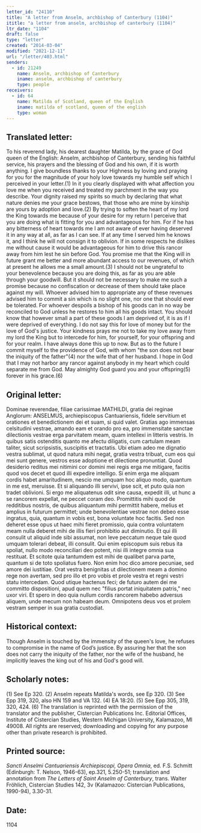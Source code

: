 ```yaml
---
letter_id: "24110"
title: "A letter from Anselm, archbishop of Canterbury (1104)"
ititle: "a letter from anselm, archbishop of canterbury (1104)"
ltr_date: "1104"
draft: false
type: "letter"
created: "2014-03-04"
modified: "2021-12-11"
url: "/letter/403.html"
senders:
  - id: 21249
    name: Anselm, archbishop of Canterbury
    iname: anselm, archbishop of canterbury
    type: people
receivers:
  - id: 64
    name: Matilda of Scotland, queen of the English
    iname: matilda of scotland, queen of the english
    type: woman
---
```

<h2> Translated letter:</h2>To his reverend lady, his dearest daughter Matilda, by the grace of God queen of the English: Anselm, archbishop of Canterbury, sending his faithful service, his prayers and the blessing of God and his own, if it is worth anything.
I give boundless thanks to your Highness by loving and praying for you for the magnitude of your holy love towards my humble self which I perceived in your letter.(1) In it you clearly displayed with what affection you love me when you received and treated my parchment in the way you describe. Your dignity raised my spirits so much by declaring that what nature denies me your grace bestows, that those who are mine by kinship are yours by adoption and love.(2)
By trying to soften the heart of my lord the King towards me because of your desire for my return I perceive that you are doing what is fitting for you and advantageous for him. For if he has any bitterness of heart towards me I am not aware of ever having deserved it in any way at all, as far as I can see. If at any time I served him he knows it, and I think he will not consign it to oblivion. If in some respects he dislikes me without cause it would be advantageous for him to drive this rancor away from him lest he sin before God.
You promise me that the King will in future grant me better and more abundant access to our revenues, of which at present he allows me a small amount.(3) I should not be ungrateful to your benevolence because you are doing this, as far as you are able through your goodwill. But it should not be necessary to make me such a promise because no confiscation or decrease of them should take place against my will. Whoever advised him to appropriate any of these revenues advised him to commit a sin which is no slight one, nor one that should ever be tolerated. For whoever despoils a bishop of his goods can in no way be reconciled to God unless he restores to him all his goods intact. You should know that however small a part of these goods I am deprived of, it is as if I were deprived of everything. I do not say this for love of money but for the love of God's justice.
Your kindness prays me not to take my love away from my lord the King but to intercede for him, for yourself, for your offspring and for your realm. I have always done this up to now. But as to the future I commit myself to the providence of God, with whom "the son does not bear the iniquity of the father"(4) nor the wife that of her husband. I hope in God that I may not harbor any rancor against anybody in my heart which could separate me from God.
May almighty God guard you and your offspring(5) forever in his grace.(6)
<h2 class="mt-4"> Original letter:</h2>Dominae reverendae, filiae carissimae MATHILDI, gratia dei reginae Anglorum: ANSELMUS, archiepiscopus Cantuariensis, fidele servitium et orationes et benedictionem dei et suam, si quid valet.
Gratias ago immensas celsitudini vestrae, amando eam et orando pro ea, pro immensitate sanctae dilectionis vestrae erga parvitatem meam, quam intellexi in litteris vestris. In quibus satis ostenditis quanto me afectu diligatis, cum cartulam meam taliter, sicut scripsistis, suscipitis et tractatis. Ubi etiam adeo me dignatio vestra sublimat, ut quod natura mihi negat, gratia vestra tribuat, cum eos qui mei sunt genere, vestros esse adoptione et dilectione pronuntiat.
Quod desiderio reditus mei nitimini cor domini mei regis erga me mitigare, facitis quod vos decet et quod illi expedire intelligo. Si enim erga me aliquam cordis habet amaritudinem, nescio me umquam hoc aliquo modo, quantum in me est, meruisse. Et si aliquando illi servivi, ipse scit, et puto quia non tradet oblivioni. Si ergo me aliquatenus odit sine causa, expedit illi, ut hunc a se rancorem expellat, ne peccet coram deo.
Promittitis mihi quod de redditibus nostris, de quibus aliquantum mihi permittit habere, melius et amplius in futurum permittet; unde benevolentiae vestrae non debeo esse ingratus, quia, quantum in vobis est, bona voluntate hoc facitis. Sed non deheret esse opus ut haec mihi fieret promissio, quia contra voluntatem meam nulla deberet mihi de illis fieri prohibitio aut diminutio. Et qui illi consulit ut aliquid inde sibi assumat, non leve peccatum neque tale quod umquam tolerari debeat, illi consulit. Qui enim episcopum suis rebus ita spoliat, nullo modo reconciliari deo potent, nisi illi integre omnia sua restituat. Et scitote quia tantumdem est mihi de qualibet parva parte, quantum si de toto spoliatus fuero. Non enim hoc dico amore pecuniae, sed amore dei iustitiae.
Orat vestra benignitas ut dilectionem meam a domino rege non avertam, sed pro illo et pro vobis et prole vestra et regni vestri statu intercedam. Quod utique hactenus feci; de futuro autem dei me committo dispositioni, apud quem nec "filius portat iniquitatem patris," nec uxor viri. Et spero in deo quia nullum cordis rancorem habebo adversus aliquem, unde mecum non habeam deum. Omnipotens deus vos et prolem vestram semper in sua gratia custodiat.
<h2 class="mt-4"> Historical context:</h2>Though Anselm is touched by the immensity of the queen's love, he refuses to compromise in the name of God’s justice.  By assuring her that the son does not carry the iniquity of the father, nor the wife of the husband, he implicitly leaves the king out of his and God's good will.
<h2 class="mt-4"> Scholarly notes:</h2>(1) See Ep 320. 
(2) Anselm repeats Matilda's words, see Ep 320. 
(3) See Epp 319, 320, also HN 159 and VA 132. 
(4) EA 18:20. 
(5) See Epp 305, 319, 320, 424.
(6) The translation is reprinted with the permission of the translator and the publisher, Cistercian Publications Inc. Editorial Offices, Institute of Cistercian Studies, Western Michigan University, Kalamazoo, MI 49008.  All rights are reserved; downloading and copying for any purpose other than private research is prohibited.
<h2 class="mt-4"> Printed source:</h2><p><em>Sancti Anselmi Cantuariensis Archiepiscopi, Opera Omnia</em>, ed. F.S. Schmitt (Edinburgh: T. Nelson, 1946-63), ep.321, 5.250-51; translation and annotation from <em>The Letters of Saint Anselm of Canterbury</em>, trans. Walter Fröhlich, Cistercian Studies 142, 3v (Kalamazoo: Cistercian Publications, 1990-94), 3.30-31.</p><h2 class="mt-4"> Date:</h2>1104